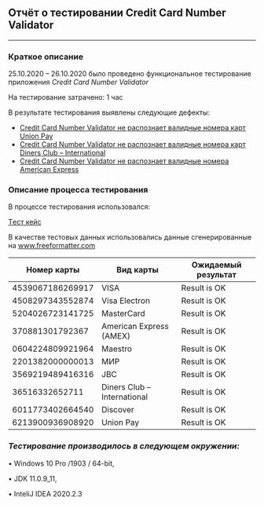 ## Отчёт о тестировании Credit Card Number Validator
***
### Краткое описание

25.10.2020 – 26.10.2020  было проведено функциональное тестирование приложения _Credit Card Number Validator_

На тестирование затрачено: 1 час

В результате тестирования выявлены следующие дефекты:

* [Credit Card Number Validator не распознает валидные номера карт Union Pay](https://github.com/YuliaKulini4/Kulinich-git19-2-3/issues/3#issue-729907608)
* [Credit Card Number Validator не распознает валидные номера карт Diners Club – International](https://github.com/YuliaKulini4/Kulinich-git19-2-3/issues/2#issue-729886699)
* [Credit Card Number Validator не распознает валидные номера American Express ](https://github.com/YuliaKulini4/Kulinich-git19-2-3/issues/1#issue-729879442)

### Описание процесса тестирования

В процессе тестирования использовался:

[Tест кейс](https://github.com/YuliaKulini4/Kulinich-git19-2-3/issues/4#issue-729939654)


В качестве тестовых данных использовались данные сгенерированные на  www.freeformatter.com

|  Номер карты |   Вид карты |  Ожидаемый результат
|-----------------------|------|-----------------------|
|  4539067186269917    |   VISA|  Result is OK|
| 	4508297343552874   |   Visa Electron | Result is OK|
| 	5204026723141725  |   MasterCard | Result is OK   |
| 	370881301792367  |      American Express (AMEX)| Result is OK
| 	0604224809921964   |   Maestro|  Result is OK |
| 	2201382000000013   |     МИР|  Result is OK |
|  	3569219489416316   |  JBC|  Result is OK |
| 	36516332652711    |      Diners Club – International|  Result is OK |
| 	6011773402664540   |   Discover|  Result is OK |
|	6213900936908920  |  Union Pay | Result is OK |


### _Тестирование производилось в следующем окружении:_

•	Windows 10 Pro /1903 / 64-bit,

•	JDK 11.0.9_11,

•	InteliJ IDEA 2020.2.3


